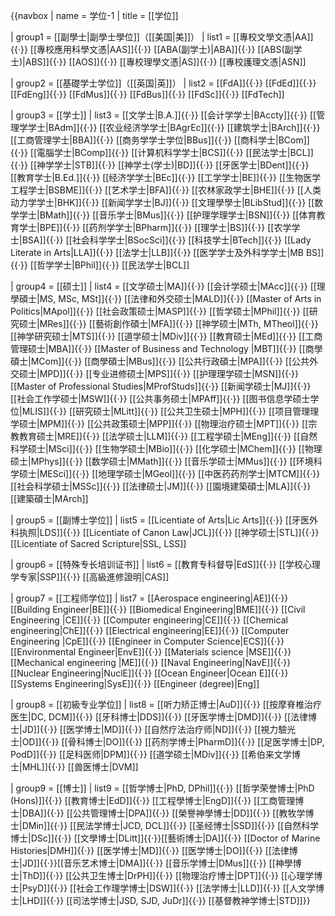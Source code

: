 {{navbox 
| name     = 学位-1
| title    = [[学位]]

| group1   = [[副學士|副學士學位]]（[[美国|美]]）
| list1    = [[專校文學文憑|AA]]{{·}} [[專校應用科學文憑|AAS]]{{·}} [[ABA(副学士)|ABA]]{{·}} [[ABS(副学士)|ABS]]{{·}} [[AOS]]{{·}} [[專校理學文憑|AS]]{{·}} [[專校護理文憑|ASN]]

| group2   = [[基礎学士学位]]（[[英国|英]]）
| list2    = [[FdA]]{{·}} [[FdEd]]{{·}} [[FdEng]]{{·}} [[FdMus]]{{·}} [[FdBus]]{{·}} [[FdSc]]{{·}} [[FdTech]]

| group3   = [[学士]]
| list3    = [[文学士|B.A.]]{{·}} [[会计学学士|BAccty]]{{·}} [[管理学学士|BAdm]]{{·}} [[农业经济学学士|BAgrEc]]{{·}} [[建筑学士|BArch]]{{·}} [[工商管理学士|BBA]]{{·}} [[商务学学士学位|BBus]]{{·}} [[商科学士|BCom]]{{·}} [[電腦学士|BComp]]{{·}} [[计算机科学学士|BCS]]{{·}} [[民法学士|BCL]]{{·}} [[神学学士|STB]]{{·}} [[神学士(学士)|BD]]{{·}} [[牙医学士|BDent]]{{·}} [[教育学士|B.Ed.]]{{·}} [[经济学学士|BEc]]{{·}} [[工学学士|BE]]{{·}} [[生物医学工程学士|BSBME]]{{·}} [[艺术学士|BFA]]{{·}} [[农林家政学士|BHE]]{{·}} [[人类动力学学士|BHK]]{{·}} [[新闻学学士|BJ]]{{·}} [[文理學學士|BLibStud]]{{·}} [[数学学士|BMath]]{{·}} [[音乐学士|BMus]]{{·}} [[护理学理学士|BSN]]{{·}} [[体育教育学士|BPE]]{{·}} [[药剂学学士|BPharm]]{{·}} [[理学士|BS]]{{·}} [[农学学士|BSA]]{{·}} [[社会科学学士|BSocSci]]{{·}} [[科技学士|BTech]]{{·}} [[Lady Literate in Arts|LLA]]{{·}} [[法学士|LLB]]{{·}} [[医学学士及外科学学士|MB BS]]{{·}} [[哲学学士|BPhil]]{{·}} [[民法学士|BCL]]

| group4   = [[硕士]]
| list4    = [[文学硕士|MA]]{{·}} [[会计学硕士|MAcc]]{{·}}  [[理學碩士|MS, MSc, MSt]]{{·}} [[法律和外交硕士|MALD]]{{·}} [[Master of Arts in Politics|MApol]]{{·}} [[社会政策硕士|MASP]]{{·}} [[哲学硕士|MPhil]]{{·}} [[研究硕士|MRes]]{{·}} [[藝術創作碩士|MFA]]{{·}} [[神学硕士|MTh, MTheol]]{{·}} [[神学研究硕士|MTS]]{{·}} [[道学硕士|MDiv]]{{·}} [[教育硕士|MEd]]{{·}} [[工商管理硕士|MBA]]{{·}} [[Master of Business and Technology |MBT]]{{·}} [[商學碩士|MCom]]{{·}} [[商學碩士|MBus]]{{·}} [[公共行政碩士|MPA]]{{·}} [[公共外交硕士|MPD]]{{·}} [[专业进修硕士|MPS]]{{·}} [[护理理学硕士|MSN]]{{·}} [[Master of Professional Studies|MProfStuds]]{{·}} [[新闻学硕士|MJ]]{{·}} [[社会工作学硕士|MSW]]{{·}} [[公共事务硕士|MPAff]]{{·}} [[图书信息学硕士学位|MLIS]]{{·}} [[研究硕士|MLitt]]{{·}} [[公共卫生硕士|MPH]]{{·}} [[项目管理理学硕士|MPM]]{{·}} [[公共政策硕士|MPP]]{{·}} [[物理治疗硕士|MPT]]{{·}} [[宗教教育硕士|MRE]]{{·}} [[法学硕士|LLM]]{{·}} [[工程学硕士|MEng]]{{·}} [[自然科学硕士|MSci]]{{·}} [[生物学硕士|MBio]]{{·}} [[化学硕士|MChem]]{{·}} [[物理硕士|MPhys]]{{·}} [[数学硕士|MMath]]{{·}} [[音乐学硕士|MMus]]{{·}} [[环境科学硕士|MESci]]{{·}} [[地理学硕士|MGeol]]{{·}} [[中医药药剂学士|MTCM]]{{·}} [[社会科学硕士|MSSc]]{{·}} [[法律硕士|JM]]{{·}} [[園境建築碩士|MLA]]{{·}} [[建築碩士|MArch]]

| group5   = [[副博士学位]]
| list5    = [[Licentiate of Arts|Lic Arts]]{{·}} [[牙医外科执照|LDS]]{{·}} [[Licentiate of Canon Law|JCL]]{{·}} [[神学硕士|STL]]{{·}} [[Licentiate of Sacred Scripture|SSL, LSS]]

| group6   = [[特殊专长培训证书]]
| list6    = [[教育专科督导|EdS]]{{·}} [[学校心理学专家|SSP]]{{·}} [[高級進修證明|CAS]]

| group7   = [[工程师学位]]
| list7    = [[Aerospace engineering|AE]]{{·}} [[Building Engineer|BE]]{{·}} [[Biomedical Engineering|BME]]{{·}} [[Civil Engineering |CE]]{{·}} [[Computer engineering|CE]]{{·}} [[Chemical engineering|ChE]]{{·}} [[Electrical engineering|EE]]{{·}} [[Computer Engineering |CpE]]{{·}} [[Engineer in Computer Science|ECS]]{{·}} [[Environmental Engineer|EnvE]]{{·}} [[Materials science |MSE]]{{·}} [[Mechanical engineering |ME]]{{·}} [[Naval Engineering|NavE]]{{·}} [[Nuclear Engineering|NuclE]]{{·}} [[Ocean Engineer|Ocean E]]{{·}} [[Systems Engineering|SysE]]{{·}} [[Engineer (degree)|Eng]]

| group8   = [[初級专业学位]]
| list8    = [[听力矫正博士|AuD]]{{·}} [[按摩脊椎治疗医生|DC, DCM]]{{·}} [[牙科博士|DDS]]{{·}} [[牙医学博士|DMD]]{{·}} [[法律博士|JD]]{{·}} [[医学博士|MD]]{{·}} [[自然疗法治疗师|ND]]{{·}} [[視力驗光士|OD]]{{·}} [[骨科博士|DO]]{{·}} [[药剂学博士|PharmD]]{{·}} [[足医学博士|DP, PodD]]{{·}} [[足科医师|DPM]]{{·}} [[道学硕士|MDiv]]{{·}} [[希伯来文学博士|MHL]]{{·}} [[兽医博士|DVM]]

| group9   = [[博士]]
| list9    = [[哲学博士|PhD, DPhil]]{{·}} [[哲学荣誉博士|PhD (Hons)]]{{·}} [[教育博士|EdD]]{{·}} [[工程學博士|EngD]]{{·}} [[工商管理博士|DBA]]{{·}} [[公共管理博士|DPA]]{{·}} [[榮譽神學博士|DD]]{{·}} [[教牧学博士|DMin]]{{·}} [[民法学博士|JCD, DCL]]{{·}} [[圣经博士|SSD]]{{·}} [[自然科学博士|DSc]]{{·}} [[文學博士|DLitt]]{{·}}[[藝術博士|DA]]{{·}} [[Doctor of Marine Histories|DMH]]{{·}} [[医学博士|MD]]{{·}} [[医学博士|DO]]{{·}} [[法律博士|JD]]{{·}}[[音乐艺术博士|DMA]]{{·}} [[音乐学博士|DMus]]{{·}} [[神學博士|ThD]]{{·}} [[公共卫生博士|DrPH]]{{·}} [[物理治疗博士|DPT]]{{·}} [[心理学博士|PsyD]]{{·}} [[社会工作理学博士|DSW]]{{·}} [[法学博士|LLD]]{{·}} [[人文学博士|LHD]]{{·}}  [[司法学博士|JSD, SJD, JuDr]]{{·}} [[基督教神学博士|STD]]}}